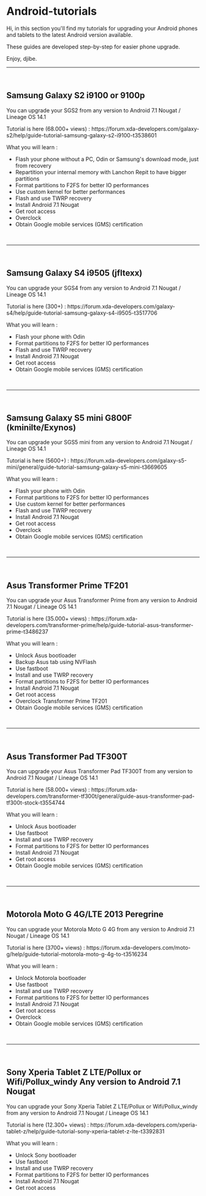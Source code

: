 # Android-tutorials

<p>Hi, in this section you'll find my tutorials for upgrading your Android phones and tablets to the latest Android version available.</p>
<p>These guides are developed step-by-step for easier phone upgrade.</p>
<p>Enjoy, djibe.</p>
<hr>
<br>
<h2>Samsung Galaxy S2 i9100 or 9100p</h2>
<p>You can upgrade your SGS2 from any version to Android 7.1 Nougat / Lineage OS 14.1</p>
<p>Tutorial is here (68.000+ views) : https://forum.xda-developers.com/galaxy-s2/help/guide-tutorial-samsung-galaxy-s2-i9100-t3538601</p>
<p>What you will learn :</p>
<ul>
<li>Flash your phone without a PC, Odin or Samsung's download mode, just from recovery</li>
<li>Repartition your internal memory with Lanchon Repit to have bigger partitions</li>
<li>Format partitions to F2FS for better IO performances</li>
<li>Use custom kernel for better performances</li>
<li>Flash and use TWRP recovery</li>
<li>Install Android 7.1 Nougat</li>
<li>Get root access</li>
<li>Overclock</li>
<li>Obtain Google mobile services (GMS) certification</li>
</ul>
<br>
<hr>
<br>
<h2>Samsung Galaxy S4 i9505 (jfltexx)</h2>
<p>You can upgrade your SGS4 from any version to Android 7.1 Nougat / Lineage OS 14.1</p>
<p>Tutorial is here (300+) : https://forum.xda-developers.com/galaxy-s4/help/guide-tutorial-samsung-galaxy-s4-i9505-t3517706</p>
<p>What you will learn :</p>
<ul>
<li>Flash your phone with Odin</li>
<li>Format partitions to F2FS for better IO performances</li>
<li>Flash and use TWRP recovery</li>
<li>Install Android 7.1 Nougat</li>
<li>Get root access</li>
<li>Obtain Google mobile services (GMS) certification</li>
</ul>
<br>
<hr>
<br>
<h2>Samsung Galaxy S5 mini G800F (kminilte/Exynos)</h2>
<p>You can upgrade your SGS5 mini from any version to Android 7.1 Nougat / Lineage OS 14.1</p>
<p>Tutorial is here (5600+) : https://forum.xda-developers.com/galaxy-s5-mini/general/guide-tutorial-samsung-galaxy-s5-mini-t3669605</p>
<p>What you will learn :</p>
<ul>
<li>Flash your phone with Odin</li>
<li>Format partitions to F2FS for better IO performances</li>
<li>Use custom kernel for better performances</li>
<li>Flash and use TWRP recovery</li>
<li>Install Android 7.1 Nougat</li>
<li>Get root access</li>
<li>Overclock</li>
<li>Obtain Google mobile services (GMS) certification</li>
</ul>
<br>
<hr>
<br>
<h2>Asus Transformer Prime TF201</h2>
<p>You can upgrade your Asus Transformer Prime from any version to Android 7.1 Nougat / Lineage OS 14.1</p>
<p>Tutorial is here (35.000+ views) : https://forum.xda-developers.com/transformer-prime/help/guide-tutorial-asus-transformer-prime-t3486237</p>
<p>What you will learn :</p>
<ul>
<li>Unlock Asus bootloader</li>
<li>Backup Asus tab using NVFlash</li>
<li>Use fastboot</li>
<li>Install and use TWRP recovery</li>
<li>Format partitions to F2FS for better IO performances</li>
<li>Install Android 7.1 Nougat</li>
<li>Get root access</li>
<li>Overclock Transformer Prime TF201</li>
<li>Obtain Google mobile services (GMS) certification</li>
</ul>
<br>
<hr>
<br>
<h2>Asus Transformer Pad TF300T</h2>
<p>You can upgrade your Asus Transformer Pad TF300T from any version to Android 7.1 Nougat / Lineage OS 14.1</p>
<p>Tutorial is here (58.000+ views) : https://forum.xda-developers.com/transformer-tf300t/general/guide-asus-transformer-pad-tf300t-stock-t3554744</p>
<p>What you will learn :</p>
<ul>
<li>Unlock Asus bootloader</li>
<li>Use fastboot</li>
<li>Install and use TWRP recovery</li>
<li>Format partitions to F2FS for better IO performances</li>
<li>Install Android 7.1 Nougat</li>
<li>Get root access</li>
<li>Obtain Google mobile services (GMS) certification</li>
</ul>
<br>
<hr>
<br>
<h2>Motorola Moto G 4G/LTE 2013 Peregrine</h2>
<p>You can upgrade your Motorola Moto G 4G from any version to Android 7.1 Nougat / Lineage OS 14.1</p>
<p>Tutorial is here (3700+ views) : https://forum.xda-developers.com/moto-g/help/guide-tutorial-motorola-moto-g-4g-to-t3516234</p>
<p>What you will learn :</p>
<ul>
<li>Unlock Motorola bootloader</li>
<li>Use fastboot</li>
<li>Install and use TWRP recovery</li>
<li>Format partitions to F2FS for better IO performances</li>
<li>Install Android 7.1 Nougat</li>
<li>Get root access</li>
<li>Overclock</li>
<li>Obtain Google mobile services (GMS) certification</li>
</ul>
<br>
<hr>
<br>
<h2>Sony Xperia Tablet Z LTE/Pollux or Wifi/Pollux_windy Any version to Android 7.1 Nougat</h2>
<p>You can upgrade your Sony Xperia Tablet Z LTE/Pollux or Wifi/Pollux_windy from any version to Android 7.1 Nougat / Lineage OS 14.1</p>
<p>Tutorial is here (12.300+ views) : https://forum.xda-developers.com/xperia-tablet-z/help/guide-tutorial-sony-xperia-tablet-z-lte-t3392831</p>
<p>What you will learn :</p>
<ul>
<li>Unlock Sony bootloader</li>
<li>Use fastboot</li>
<li>Install and use TWRP recovery</li>
<li>Format partitions to F2FS for better IO performances</li>
<li>Install Android 7.1 Nougat</li>
<li>Get root access</li>
</ul>
